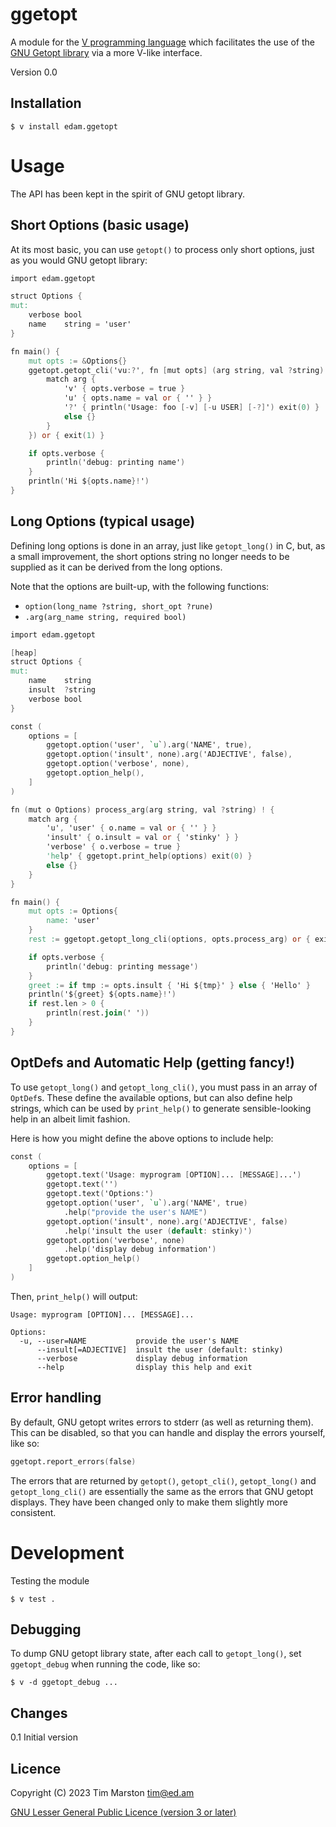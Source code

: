 ggetopt
=======

A module for the [V programming language] which facilitates the use of the
[GNU Getopt library] via a more V-like interface.

Version 0.0

Installation
------------

``` Shell
$ v install edam.ggetopt
```

Usage
=====

The API has been kept in the spirit of GNU getopt library.

Short Options (basic usage)
---------------------------

At its most basic, you can use `getopt()` to process only short options, just as
you would GNU getopt library:

``` V
import edam.ggetopt

struct Options {
mut:
	verbose bool
	name    string = 'user'
}

fn main() {
	mut opts := &Options{}
	ggetopt.getopt_cli('vu:?', fn [mut opts] (arg string, val ?string) ! {
		match arg {
			'v' { opts.verbose = true }
			'u' { opts.name = val or { '' } }
			'?' { println('Usage: foo [-v] [-u USER] [-?]') exit(0) }
			else {}
		}
	}) or { exit(1) }

	if opts.verbose {
		println('debug: printing name')
	}
	println('Hi ${opts.name}!')
}
```

Long Options (typical usage)
----------------------------

Defining long options is done in an array, just like `getopt_long()` in C, but,
as a small improvement, the short options string no longer needs to be supplied
as it can be derived from the long options.

Note that the options are built-up, with the following functions:
* `option(long_name ?string, short_opt ?rune)`
* `.arg(arg_name string, required bool)`

``` V
import edam.ggetopt

[heap]
struct Options {
mut:
	name    string
	insult  ?string
	verbose bool
}

const (
	options = [
		ggetopt.option('user', `u`).arg('NAME', true),
		ggetopt.option('insult', none).arg('ADJECTIVE', false),
		ggetopt.option('verbose', none),
		ggetopt.option_help(),
	]
)

fn (mut o Options) process_arg(arg string, val ?string) ! {
	match arg {
		'u', 'user' { o.name = val or { '' } }
		'insult' { o.insult = val or { 'stinky' } }
		'verbose' { o.verbose = true }
		'help' { ggetopt.print_help(options) exit(0) }
		else {}
	}
}

fn main() {
	mut opts := Options{
		name: 'user'
	}
	rest := ggetopt.getopt_long_cli(options, opts.process_arg) or { exit(1) }

	if opts.verbose {
		println('debug: printing message')
	}
	greet := if tmp := opts.insult { 'Hi ${tmp}' } else { 'Hello' }
	println('${greet} ${opts.name}!')
	if rest.len > 0 {
		println(rest.join(' '))
	}
}
```

OptDefs and Automatic Help (getting fancy!)
-------------------------------------------

To use `getopt_long()` and `getopt_long_cli()`, you must pass in an array of
`OptDef`s.  These define the available options, but can also define help
strings, which can be used by `print_help()` to generate sensible-looking help
in an albeit limit fashion.

Here is how you might define the above options to include help:

``` V
const (
    options = [
        ggetopt.text('Usage: myprogram [OPTION]... [MESSAGE]...')
        ggetopt.text('')
		ggetopt.text('Options:')
        ggetopt.option('user', `u`).arg('NAME', true)
            .help("provide the user's NAME")
        ggetopt.option('insult', none).arg('ADJECTIVE', false)
            .help('insult the user (default: stinky)')
        ggetopt.option('verbose', none)
            .help('display debug information')
        ggetopt.option_help()
    ]
)
```

Then, `print_help()` will output:

```
Usage: myprogram [OPTION]... [MESSAGE]...

Options:
  -u, --user=NAME           provide the user's NAME
      --insult[=ADJECTIVE]  insult the user (default: stinky)
      --verbose             display debug information
      --help                display this help and exit
```

Error handling
--------------

By default, GNU getopt writes errors to stderr (as well as returning them).
This can be disabled, so that you can handle and display the errors yourself,
like so:

``` V
ggetopt.report_errors(false)
```

The errors that are returned by `getopt()`, `getopt_cli()`, `getopt_long()` and
`getopt_long_cli()` are essentially the same as the errors that GNU getopt
displays.  They have been changed only to make them slightly more consistent.

Development
===========

Testing the module

``` shell
$ v test .
```

Debugging
---------

To dump GNU getopt library state, after each call to `getopt_long()`, set
`ggetopt_debug` when running the code, like so:

``` shell
$ v -d ggetopt_debug ...
```

Changes
-------

0.1 Initial version

Licence
-------

Copyright (C) 2023 Tim Marston <tim@ed.am>

[GNU Lesser General Public Licence (version 3 or later)](../master/LICENCE)



[V programming language]: http://vlang.io
[GNU Getopt library]: https://www.gnu.org/software/libc/manual/html_node/Getopt.html
